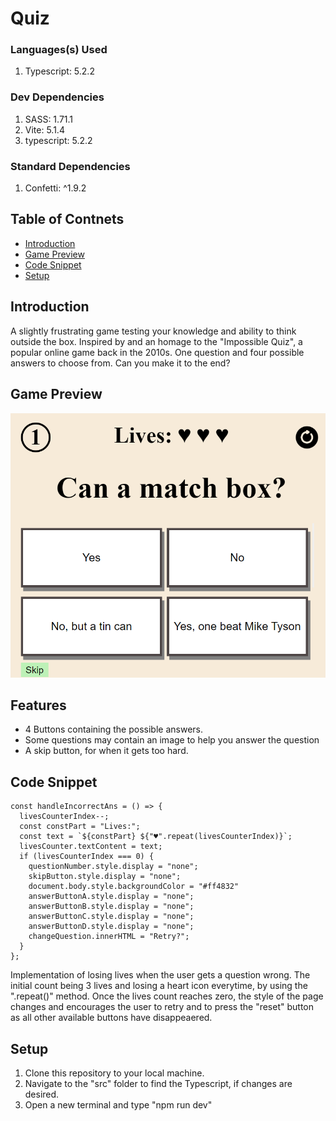 # Quiz

### Languages(s) Used

1. Typescript: 5.2.2

### Dev Dependencies

1. SASS: 1.71.1
2. Vite: 5.1.4
3. typescript: 5.2.2

### Standard Dependencies

1. Confetti: ^1.9.2

## Table of Contnets

- [Introduction](#introduction)
- [Game Preview](#game-preview)
- [Code Snippet](#code-snippet)
- [Setup](#setup)

## Introduction

A slightly frustrating game testing your knowledge and ability to think outside the box. Inspired by and an homage to the "Impossible Quiz", a popular online game back in the 2010s. One question and four possible answers to choose from. Can you make it to the end?

## Game Preview

![An image of the game](/assets/images/game-screenshot.png "image of game")

## Features

- 4 Buttons containing the possible answers.
- Some questions may contain an image to help you answer the question
- A skip button, for when it gets too hard. 

## Code Snippet

```let livesCounterIndex = 3;
const handleIncorrectAns = () => {
  livesCounterIndex--;
  const constPart = "Lives:";
  const text = `${constPart} ${"♥".repeat(livesCounterIndex)}`;
  livesCounter.textContent = text;
  if (livesCounterIndex === 0) {
    questionNumber.style.display = "none";
    skipButton.style.display = "none";
    document.body.style.backgroundColor = "#ff4832"
    answerButtonA.style.display = "none";
    answerButtonB.style.display = "none";
    answerButtonC.style.display = "none";
    answerButtonD.style.display = "none";
    changeQuestion.innerHTML = "Retry?";
  }
};

```

Implementation of losing lives when the user gets a question wrong. The initial count being 3 lives and losing a heart icon everytime, by using the ".repeat()" method. Once the lives count reaches zero, the style of the page changes and encourages the user to retry and to press the "reset" button as all other available buttons have disappeaered.

## Setup

1. Clone this repository to your local machine.
2. Navigate to the "src" folder to find the Typescript, if changes are desired.
3. Open a new terminal and type "npm run dev"
